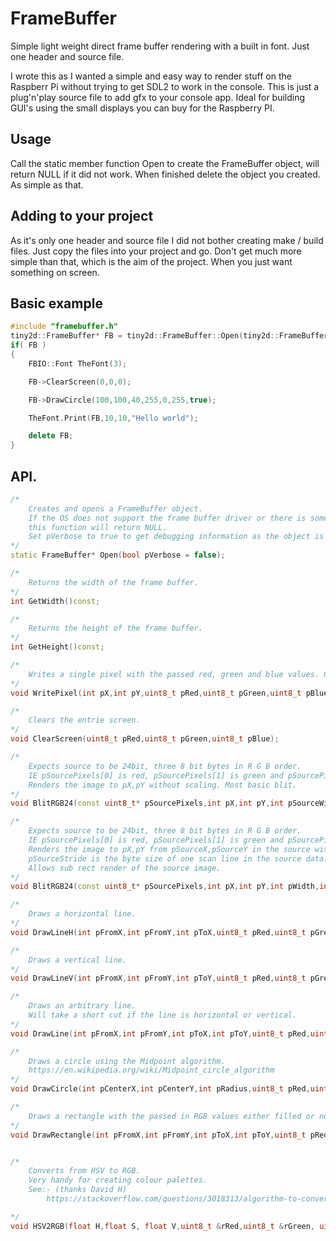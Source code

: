 # FrameBuffer
Simple light weight direct frame buffer rendering with a built in font. Just one header and source file. 

I wrote this as I wanted a simple and easy way to render stuff on the Raspberr Pi without trying to get SDL2 to work in the console. This is just a plug'n'play source file to add gfx to your console app. Ideal for building GUI's using the small displays you can buy for the Raspberry PI.

## Usage
Call the static member function Open to create the FrameBuffer object, will return NULL if it did not work. When finished delete the object you created. As simple as that.

## Adding to your project
As it's only one header and source file I did not bother creating make / build files. Just copy the files into your project and go. Don't get much more simple than that, which is the aim of the project. When you just want something on screen.

## Basic example
```c++
#include "framebuffer.h"
tiny2d::FrameBuffer* FB = tiny2d::FrameBuffer::Open(tiny2d::FrameBuffer::VERBOSE_MESSAGES);
if( FB )
{
	FBIO::Font TheFont(3);

	FB->ClearScreen(0,0,0);

	FB->DrawCircle(100,100,40,255,0,255,true);

	TheFont.Print(FB,10,10,"Hello world");

	delete FB;
}
```

## API.
```c++
/*
	Creates and opens a FrameBuffer object.
	If the OS does not support the frame buffer driver or there is some other error,
	this function will return NULL.
	Set pVerbose to true to get debugging information as the object is created.
*/
static FrameBuffer* Open(bool pVerbose = false);

/*
	Returns the width of the frame buffer.
*/
int GetWidth()const;

/*
	Returns the height of the frame buffer.
*/
int GetHeight()const;

/*
	Writes a single pixel with the passed red, green and blue values. 0 -> 255, 0 being off 255 being full on.
*/
void WritePixel(int pX,int pY,uint8_t pRed,uint8_t pGreen,uint8_t pBlue);

/*
	Clears the entrie screen.
*/
void ClearScreen(uint8_t pRed,uint8_t pGreen,uint8_t pBlue);

/* 
	Expects source to be 24bit, three 8 bit bytes in R G B order.
	IE pSourcePixels[0] is red, pSourcePixels[1] is green and pSourcePixels[2] is blue.
	Renders the image to pX,pY without scaling. Most basic blit.
*/
void BlitRGB24(const uint8_t* pSourcePixels,int pX,int pY,int pSourceWidth,int pSourceHeight);

/* 
	Expects source to be 24bit, three 8 bit bytes in R G B order.
	IE pSourcePixels[0] is red, pSourcePixels[1] is green and pSourcePixels[2] is blue.
	Renders the image to pX,pY from pSourceX,pSourceY in the source without scaling.
	pSourceStride is the byte size of one scan line in the source data.
	Allows sub rect render of the source image.
*/
void BlitRGB24(const uint8_t* pSourcePixels,int pX,int pY,int pWidth,int pHeight,int pSourceX,int pSourceY,int pSourceStride);

/*
	Draws a horizontal line.
*/
void DrawLineH(int pFromX,int pFromY,int pToX,uint8_t pRed,uint8_t pGreen,uint8_t pBlue);

/*
	Draws a vertical line.
*/
void DrawLineV(int pFromX,int pFromY,int pToY,uint8_t pRed,uint8_t pGreen,uint8_t pBlue);

/*
	Draws an arbitrary line.
	Will take a short cut if the line is horizontal or vertical.
*/
void DrawLine(int pFromX,int pFromY,int pToX,int pToY,uint8_t pRed,uint8_t pGreen,uint8_t pBlue);

/*
	Draws a circle using the Midpoint algorithm.
	https://en.wikipedia.org/wiki/Midpoint_circle_algorithm
*/
void DrawCircle(int pCenterX,int pCenterY,int pRadius,uint8_t pRed,uint8_t pGreen,uint8_t pBlue,bool pFilled = false);

/*
	Draws a rectangle with the passed in RGB values either filled or not.
*/
void DrawRectangle(int pFromX,int pFromY,int pToX,int pToY,uint8_t pRed,uint8_t pGreen,uint8_t pBlue,bool pFilled = false);


/*
	Converts from HSV to RGB.
	Very handy for creating colour palettes.
	See:- (thanks David H)
		https://stackoverflow.com/questions/3018313/algorithm-to-convert-rgb-to-hsv-and-hsv-to-rgb-in-range-0-255-for-both

*/
void HSV2RGB(float H,float S, float V,uint8_t &rRed,uint8_t &rGreen, uint8_t &rBlue)const;
```
